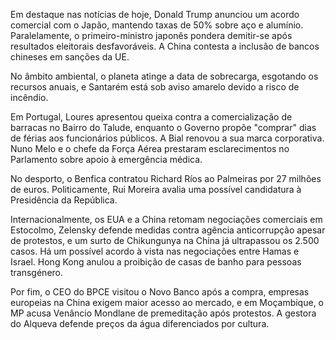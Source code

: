 Em destaque nas notícias de hoje, Donald Trump anunciou um acordo comercial com o Japão, mantendo taxas de 50% sobre aço e alumínio. Paralelamente, o primeiro-ministro japonês pondera demitir-se após resultados eleitorais desfavoráveis. A China contesta a inclusão de bancos chineses em sanções da UE.

No âmbito ambiental, o planeta atinge a data de sobrecarga, esgotando os recursos anuais, e Santarém está sob aviso amarelo devido a risco de incêndio.

Em Portugal, Loures apresentou queixa contra a comercialização de barracas no Bairro do Talude, enquanto o Governo propõe "comprar" dias de férias aos funcionários públicos. A Bial renovou a sua marca corporativa. Nuno Melo e o chefe da Força Aérea prestaram esclarecimentos no Parlamento sobre apoio à emergência médica.

No desporto, o Benfica contratou Richard Ríos ao Palmeiras por 27 milhões de euros. Politicamente, Rui Moreira avalia uma possível candidatura à Presidência da República.

Internacionalmente, os EUA e a China retomam negociações comerciais em Estocolmo, Zelensky defende medidas contra agência anticorrupção apesar de protestos, e um surto de Chikungunya na China já ultrapassou os 2.500 casos. Há um possível acordo à vista nas negociações entre Hamas e Israel. Hong Kong anulou a proibição de casas de banho para pessoas transgénero.

Por fim, o CEO do BPCE visitou o Novo Banco após a compra, empresas europeias na China exigem maior acesso ao mercado, e em Moçambique, o MP acusa Venâncio Mondlane de premeditação após protestos. A gestora do Alqueva defende preços da água diferenciados por cultura.
